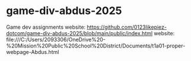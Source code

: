 # game-div-abdus-2025
Game dev assignments
website: https://github.com/0123likepiez-dotcom/game-div-abdus-2025/blob/main/public/index.html
website: file:///C:/Users/2093306/OneDrive%20-%20Mission%20Public%20School%20District/Documents/t1a01-proper-webpage-Abdus.html
